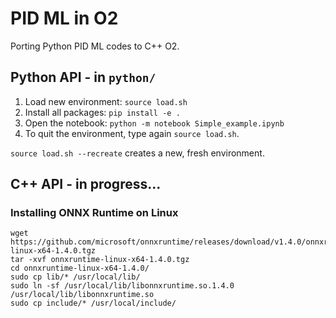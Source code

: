 # PID ML in O2

Porting Python PID ML codes to C++ O2.

## Python API - in `python/`

1. Load new environment: `source load.sh`
2. Install all packages: `pip install -e .`
3. Open the notebook: `python -m notebook Simple_example.ipynb`
4. To quit the environment, type again `source load.sh`.

`source load.sh --recreate` creates a new, fresh environment.

## C++ API - in progress...

### Installing ONNX Runtime on Linux

```
wget https://github.com/microsoft/onnxruntime/releases/download/v1.4.0/onnxruntime-linux-x64-1.4.0.tgz
tar -xvf onnxruntime-linux-x64-1.4.0.tgz
cd onnxruntime-linux-x64-1.4.0/
sudo cp lib/* /usr/local/lib/
sudo ln -sf /usr/local/lib/libonnxruntime.so.1.4.0 /usr/local/lib/libonnxruntime.so
sudo cp include/* /usr/local/include/
```
